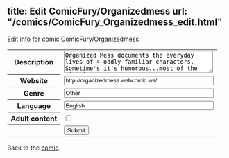 title: Edit ComicFury/Organizedmess
url: "/comics/ComicFury_Organizedmess_edit.html"
---
Edit info for comic ComicFury/Organizedmess

<form name="comic" action="http://gaepostmail.appspot.com/comic/" method="post">
<table class="comicinfo">
<tr>
<th>Description</th><td><textarea name="description" cols="40" rows="3">Organized Mess documents the everyday lives of 4 oddly familiar characters. Sometime's it's humorous...most of the time it's not.</textarea></td>
</tr>
<tr>
<th>Website</th><td><input type="text" name="url" value="http://organizedmess.webcomic.ws/" size="40"/></td>
</tr>
<tr>
<th>Genre</th><td><input type="text" name="genre" value="Other" size="40"/></td>
</tr>
<tr>
<th>Language</th><td><input type="text" name="language" value="English" size="40"/></td>
</tr>
<tr>
<th>Adult content</th><td><input type="checkbox" name="adult" value="adult" /></td>
</tr>
<tr>
<th></th><td>
<input type="hidden" name="comic" value="ComicFury_Organizedmess" />
<input type="submit" name="submit" value="Submit" />
</td>
</tr>
</table>
</form>

Back to the [comic](ComicFury_Organizedmess.html).
